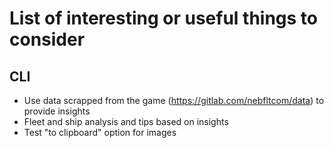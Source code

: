 # List of interesting or useful things to consider

## CLI

* Use data scrapped from the game (<https://gitlab.com/nebfltcom/data>) to provide insights
* Fleet and ship analysis and tips based on insights
* Test "to clipboard" option for images
